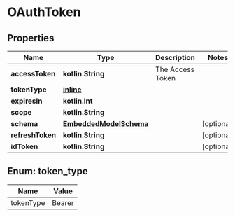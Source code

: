 
# OAuthToken

## Properties
Name | Type | Description | Notes
------------ | ------------- | ------------- | -------------
**accessToken** | **kotlin.String** | The Access Token | 
**tokenType** | [**inline**](#TokenTypeEnum) |  | 
**expiresIn** | **kotlin.Int** |  | 
**scope** | **kotlin.String** |  | 
**schema** | [**EmbeddedModelSchema**](EmbeddedModelSchema.md) |  |  [optional]
**refreshToken** | **kotlin.String** |  |  [optional]
**idToken** | **kotlin.String** |  |  [optional]


<a name="TokenTypeEnum"></a>
## Enum: token_type
Name | Value
---- | -----
tokenType | Bearer



